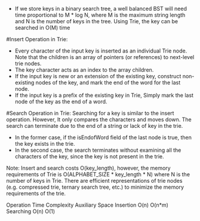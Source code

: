 - If we store keys in a binary search tree, a well balanced BST will need time proportional to M * log N, where M is the maximum string length and N is the number of keys in the tree. Using Trie, the key can be searched in O(M) time


#Insert Operation in Trie:
- Every character of the input key is inserted as an individual Trie node. Note that the children is an array of pointers (or references) to next-level trie nodes. 
- The key character acts as an index to the array children. 
- If the input key is new or an extension of the existing key, construct non-existing nodes of the key, and mark the end of the word for the last node. 
- If the input key is a prefix of the existing key in Trie, Simply mark the last node of the key as the end of a word. 

#Search Operation in Trie:
Searching for a key is similar to the insert operation. However, It only compares the characters and moves down. The search can terminate due to the end of a string or lack of key in the trie. 
- In the former case, if the isEndofWord field of the last node is true, then the key exists in the trie. 
- In the second case, the search terminates without examining all the characters of the key, since the key is not present in the trie.

Note: Insert and search costs O(key_length), however, the memory requirements of Trie is O(ALPHABET_SIZE * key_length * N) where N is the number of keys in Trie. There are efficient representations of trie nodes (e.g. compressed trie, ternary search tree, etc.) to minimize the memory requirements of the trie.

Operation	Time Complexity	Auxiliary Space
Insertion	O(n)	        O(n*m)
Searching	O(n)	        O(1)
